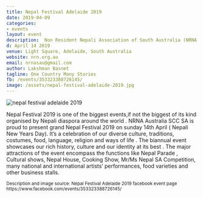 ```yaml
---
title: Nepal Festival Adelaide 2019
date: 2019-04-09
categories:
- events
layout: event
description:  Non Resident Nepali Association of South Australia (NRNA SA) is organizing Nepal Festival Adelaide 2019 in Adelaide, South Australia on 14 April 2019 in association and support from different communities and organizations. 
d: April 14 2019
venue: Light Square, Adelaide, South Australia
website: nrn.org.au
email: nrnasau@gmail.com
author: Lakshman Basnet
tagline: One Country Many Stories
fb: /events/353323388726145/
image: /assets/nepal-festival-adelaide-2019.jpg
---
```


<img data-src="/assets/nepal-festival-adelaide-2019.jpg" class="lazyload" alt="nepal festival adelaide 2019">



<br>

Nepal Festival 2019 is one of the biggest events,if not the biggest of its kind organised by Nepali diaspora around the world . NRNA Australia SCC SA is proud to present grand Nepal Festival 2019 on sunday 14th April ( Nepali New Years Day). It’s a celebration of our diverse culture, traditions, costumes, food, language, religion and ways of life . The biannual event showcases our rich history, culture and our identity at its best . The major attractions of the event encompass the functions like Nepal Parade , Cultural shows, Nepal House, Cooking Show, Mr/Ms Nepal SA Competition, many national and international artists’ performances, food varieties and other business stalls.

<small>
Description and image source: Nepal Festival Adelaide 2019 facebook event page https://www.facebook.com/events/353323388726145/ </small>
  
